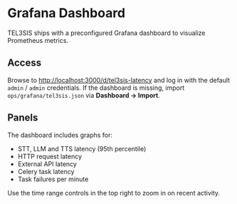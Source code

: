 # Grafana Dashboard

TEL3SIS ships with a preconfigured Grafana dashboard to visualize Prometheus metrics.

## Access

Browse to [http://localhost:3000/d/tel3sis-latency](http://localhost:3000/d/tel3sis-latency) and log in with the default `admin` / `admin` credentials.
If the dashboard is missing, import `ops/grafana/tel3sis.json` via **Dashboard → Import**.

## Panels

The dashboard includes graphs for:

- STT, LLM and TTS latency (95th percentile)
- HTTP request latency
- External API latency
- Celery task latency
- Task failures per minute

Use the time range controls in the top right to zoom in on recent activity.
